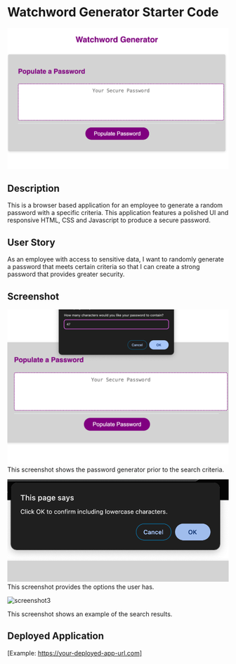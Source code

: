 # Watchword Generator Starter Code


![images](Develop/assets/images/PAGE.png)


## Description
This is a browser based application for an employee to generate a random password with a specific criteria. This application features a polished UI and responsive HTML, CSS and Javascript to produce a secure password.


## User Story
As an employee with access to sensitive data, I want to randomly generate a password that meets certain criteria so that I can create a strong password that provides greater security.


## Screenshot
![screenshot](Develop/assets/images/OPTIONS.png)
This screenshot shows the password generator prior to the search criteria.


![screenshot2](Develop/assets/images/Option.png)
This screenshot provides the options the user has.


![screenshot3](Develop/assets/images/RESULTS.png)

This screenshot shows an example of the search results. 


## Deployed Application
[Example: https://your-deployed-app-url.com]
